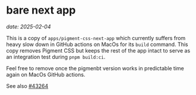 # bare next app

_date: 2025-02-04_

This is a copy of `apps/pigment-css-next-app` which currently suffers from heavy slow down in GitHub actions on MacOs for its `build` command. This copy removes Pigment CSS but keeps the rest of the app intact to serve as an integration test during `pnpm build:ci`.

Feel free to remove once the pigmenbt version works in predictable time again on MacOs GitHub actions.

See also [#43264](https://github.com/mui/material-ui/pull/43264)
